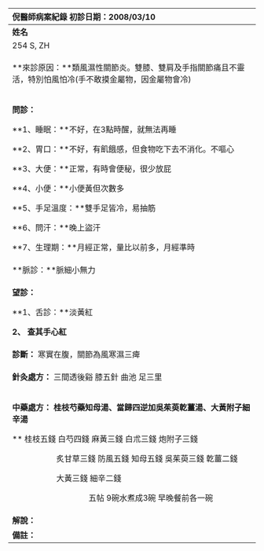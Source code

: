 ﻿|**倪醫師病案紀錄**     初診日期：2008/03/10|
| :- |
|**姓名**|**性別：**|**年齡及體型**|**來診日期：**|
|254 S, ZH|女|46歲  |2008/03/10|
|<p>**來診原因：**類風濕性關節炎。雙膝、雙肩及手指關節痛且不靈活，特別怕風怕冷(手不敢摸金屬物，因金屬物會冷)</p><p></p>|
|<p>**問診：**</p><p>**1、睡眠：**不好，在3點時醒，就無法再睡</p><p>**2、胃口：**不好，有飢餓感，但食物吃下去不消化。不嘔心</p><p>**3、大便：**正常，有時會便秘，很少放屁</p><p>**4、小便：**小便黃但次數多</p><p>**5、手足溫度：**雙手足皆冷，易抽筋</p><p>**6、問汗：**晚上盜汗</p><p>**7、生理期：**月經正常，量比以前多，月經準時</p>|
|**脈診：**脈細小無力|
|<p>**望診：**</p><p>**1、舌診：**淡黃紅</p><p>**2、 查其手心紅**</p>|
|**診斷：** 寒實在腹，關節為風寒濕三痺|
|<p>**針灸處方：** 三間透後谿   膝五針   曲池   足三里</p><p></p>|
|<p>**中藥處方： 桂枝芍藥知母湯、當歸四逆加吳茱萸亁薑湯、大黃附子細辛湯**</p><p>**           桂枝五錢   白芍四錢   麻黃三錢   白朮三錢   炮附子三錢</p><p>`           `炙甘草三錢   防風五錢  知母五錢  吳茱萸三錢  亁薑二錢</p><p>`           `大黃三錢    細辛二錢</p><p>`                   `五帖  9碗水煮成3碗  早晚餐前各一碗</p>|
|**解說：**|
|**備註：**|

